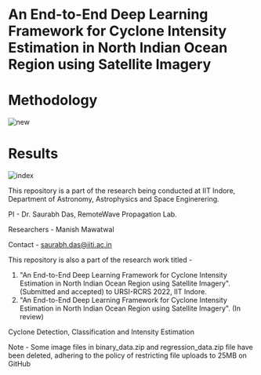 # An End-to-End Deep Learning Framework for Cyclone Intensity Estimation in North Indian Ocean Region using Satellite Imagery

# Methodology
![new](https://github.com/manishmawatwal/NIO-Cyclone/assets/56023675/c63bdb40-54ce-4ff7-8858-0c9905fdd20b)

# Results

![index](https://github.com/manishmawatwal/NIO-Cyclone/assets/56023675/1a85afa4-1ba9-435b-8dfc-a64a9253f768)


This repository is a part of the research being conducted at IIT Indore, Department of Astronomy, Astrophysics and Space Enginerering.

PI - Dr. Saurabh Das, RemoteWave Propagation Lab.

Researchers - Manish Mawatwal

Contact - saurabh.das@iiti.ac.in

This repository is also a part of the research work titled - 
1. "An End-to-End Deep Learning Framework for Cyclone Intensity Estimation in North Indian Ocean Region using Satellite Imagery". (Submitted and accepted) to URSI-RCRS 2022, IIT Indore.
2. "An End-to-End Deep Learning Framework for Cyclone Intensity Estimation in North Indian Ocean Region using Satellite Imagery". (In review)


Cyclone Detection, Classification and Intensity Estimation

Note - Some image files in binary_data.zip and regression_data.zip file have been deleted, adhering to the policy of restricting file uploads to 25MB on GitHub
